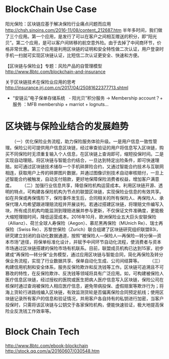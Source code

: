 # BlockChain Use Case
阳光保险：区块链应基于解决保险行业痛点问题而应用
http://chsh.sinoins.com/2016-11/08/content_212687.htm
  半年多时间，我们做了三个应用。第一个应用，是发行了可以在客户之间相互赠送的积分，即“阳光贝”。第二个应用，是可以客户间转移的航空意外险。由于去掉了中间商环节，价格非常优惠。第三个应用是利用区块链的证明和安全特性做二次认证，用户登录时手机一扫就可实现区块链认证，比短信二次认证更安全、快速和方便。

【区块链与保险业】专题：风险产品的自管理模型
http://www.8btc.com/blockchain-and-insurance

关于区块链技术在保险业应用的思考
http://insurance.jrj.com.cn/2017/04/25081622377713.shtml
   - “安链云”电子保单存储系统
   - 阳光贝”积分服务 -> Membership account？+ 服务 ：MFB membership + marriot + lognuts...
# 区块链与保险业结合的发展趋势
　　（一）优化保险业务流程，助力保险服务体验升级。一是用户信息一致性管理。保险公司可提供用户信息区块链，经过审查验证的用户将信息写入区块链，购买不同保险时无须重复输入个人信息，在区块链上查询即可，缩短投保时间。二是实现自动理赔。将区块链与智能合约结合，一旦达到特定出险条件，即可快速理赔。如可通过区块链技术储存一个手机碎屏险合约，又通过智能合约技术与互联网相连，获取用户上传的碎屏图片数据，并通过图像识别技术自动审核赔付，一旦上述智能合约被触发，自动支付赔款，更好地保障保险消费者权益，增加客户满意度。
　　（二）加强行业信息共享，降低保险机构运营成本。利用区块链开源、透明的特点，可构建各保险机构为节点的联盟区块链，实现保险业信息的有效共享。如在共保或再保情形下，保险事件发生后，合同相关的所有保险人、再保险人、承保代理人均希望跟进理赔流程并开展谈判。若通过搭建区块链，将理赔文件编写入块，所有成员机构均能监测到理赔进展并参与更新，不仅保证文件准确度，更能极大缩短理赔时间，降低运营成本。2016年10月，欧洲保险业五大巨头安联保险（Allianz）、荷兰全球人寿保险（Aegon）、慕尼黑再保险（MUnich Re）、瑞士再保险（Swiss Re）、苏黎世保险（Zurich）联合组建了区块链研究组织联盟B3i，研究建立封闭的自动化数据通道，按照“被保险人—保险人—再保险—转分保—资本市场”途径，将保单标准化设计，并赋予中间环节自动化流程，使消费者与资本市场通过区块链搭建的保险市场有机联系。目前，联盟成员机构已达到15家，初步建成“再保险—转分保”业务模型，通过应用区块链与智能合同，简化再保险及转分保业务流程，实现了行业数据共享、保单自动化生成、公司间结算等。
　　（三）构建信用机制和安全体系，服务反保险欺诈和反洗钱等工作。区块链可追溯且不可篡改的特性，在反保险欺诈、反洗钱等领域将具有广泛应用。如，可构建被保险人医疗信息区块链，经过授权的医院或医生把病人医疗信息写入区块链，保险公司在核保时通过查询被保险人相应医疗信息，避免带病投保、虚假赔案等欺诈行为；将海上货轮行进路线编入区块链，有效监测货轮是否偏离保险合同预定航线；使用区块链记录所有客户的信息和验证情况，并用客户各自持有的私钥进行加密，当客户投保时，只需将该区块链与公钥交于各家保险机构，便能快速验证，极大地提高保险业反洗钱工作效率等。
  
# Block Chain Tech
http://www.8btc.com/ebook-blockchain
http://stock.qq.com/a/20160607/030548.htm
